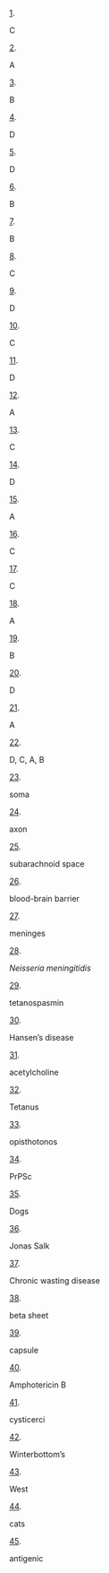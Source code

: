[1](https://openstax.org/books/microbiology/pages/26-multiple-choice#fs-id1167662756084). 

C

[2](https://openstax.org/books/microbiology/pages/26-multiple-choice#fs-id1167662737288). 

A

[3](https://openstax.org/books/microbiology/pages/26-multiple-choice#fs-id1167660206738). 

B

[4](https://openstax.org/books/microbiology/pages/26-multiple-choice#fs-id1167656878578). 

D

[5](https://openstax.org/books/microbiology/pages/26-multiple-choice#fs-id1167660443112). 

D

[6](https://openstax.org/books/microbiology/pages/26-multiple-choice#fs-id1167661499393). 

B

[7](https://openstax.org/books/microbiology/pages/26-multiple-choice#fs-id1167663617294). 

B

[8](https://openstax.org/books/microbiology/pages/26-multiple-choice#fs-id1167661349188). 

C

[9](https://openstax.org/books/microbiology/pages/26-multiple-choice#fs-id1167661608195). 

D

[10](https://openstax.org/books/microbiology/pages/26-multiple-choice#fs-id1167661460537). 

C

[11](https://openstax.org/books/microbiology/pages/26-multiple-choice#fs-id1167660249776). 

D

[12](https://openstax.org/books/microbiology/pages/26-multiple-choice#fs-id1167660163444). 

A

[13](https://openstax.org/books/microbiology/pages/26-multiple-choice#fs-id1167662402105). 

C

[14](https://openstax.org/books/microbiology/pages/26-multiple-choice#fs-id1167660255767). 

D

[15](https://openstax.org/books/microbiology/pages/26-multiple-choice#fs-id1167660190718). 

A

[16](https://openstax.org/books/microbiology/pages/26-multiple-choice#fs-id1167662906238). 

C

[17](https://openstax.org/books/microbiology/pages/26-multiple-choice#fs-id1167660333416). 

C

[18](https://openstax.org/books/microbiology/pages/26-multiple-choice#fs-id1167662646869). 

A

[19](https://openstax.org/books/microbiology/pages/26-multiple-choice#fs-id1167662382922). 

B

[20](https://openstax.org/books/microbiology/pages/26-multiple-choice#fs-id1167662886971). 

D

[21](https://openstax.org/books/microbiology/pages/26-multiple-choice#fs-id1167662736518). 

A

[22](https://openstax.org/books/microbiology/pages/26-matching#fs-id1167657888221). 

D, C, A, B

[23](https://openstax.org/books/microbiology/pages/26-fill-in-the-blank#fs-id1167662516849). 

soma

[24](https://openstax.org/books/microbiology/pages/26-fill-in-the-blank#fs-id1167662776692). 

axon

[25](https://openstax.org/books/microbiology/pages/26-fill-in-the-blank#fs-id1167660171668). 

subarachnoid space

[26](https://openstax.org/books/microbiology/pages/26-fill-in-the-blank#fs-id1167662613852). 

blood-brain barrier

[27](https://openstax.org/books/microbiology/pages/26-fill-in-the-blank#fs-id1167662784790). 

meninges

[28](https://openstax.org/books/microbiology/pages/26-fill-in-the-blank#fs-id1167661417569). 

*Neisseria meningitidis*

[29](https://openstax.org/books/microbiology/pages/26-fill-in-the-blank#fs-id1167659303492). 

tetanospasmin

[30](https://openstax.org/books/microbiology/pages/26-fill-in-the-blank#fs-id1167659393699). 

Hansen’s disease

[31](https://openstax.org/books/microbiology/pages/26-fill-in-the-blank#fs-id1167661729576). 

acetylcholine

[32](https://openstax.org/books/microbiology/pages/26-fill-in-the-blank#fs-id1167663810216). 

Tetanus

[33](https://openstax.org/books/microbiology/pages/26-fill-in-the-blank#fs-id1167661395292). 

opisthotonos

[34](https://openstax.org/books/microbiology/pages/26-fill-in-the-blank#fs-id1167660205143). 

PrPSc

[35](https://openstax.org/books/microbiology/pages/26-fill-in-the-blank#fs-id1167662420125). 

Dogs

[36](https://openstax.org/books/microbiology/pages/26-fill-in-the-blank#fs-id1167662599337). 

Jonas Salk

[37](https://openstax.org/books/microbiology/pages/26-fill-in-the-blank#fs-id1167662798868). 

Chronic wasting disease

[38](https://openstax.org/books/microbiology/pages/26-fill-in-the-blank#fs-id1167658047986). 

beta sheet

[39](https://openstax.org/books/microbiology/pages/26-fill-in-the-blank#fs-id1167660459740). 

capsule

[40](https://openstax.org/books/microbiology/pages/26-fill-in-the-blank#fs-id1167656770801). 

Amphotericin B

[41](https://openstax.org/books/microbiology/pages/26-fill-in-the-blank#fs-id1167662393080). 

cysticerci

[42](https://openstax.org/books/microbiology/pages/26-fill-in-the-blank#fs-id1167660307991). 

Winterbottom’s

[43](https://openstax.org/books/microbiology/pages/26-fill-in-the-blank#fs-id1167658371007). 

West

[44](https://openstax.org/books/microbiology/pages/26-fill-in-the-blank#fs-id1167660659640). 

cats

[45](https://openstax.org/books/microbiology/pages/26-fill-in-the-blank#fs-id1167662915064). 

antigenic